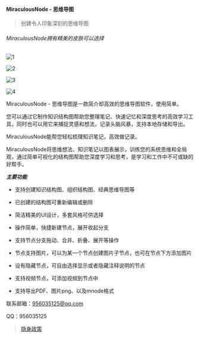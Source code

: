 ####  MiraculousNode - 思维导图

> 创建令人印象深刻的思维导图

###### MiraculousNode拥有精美的皮肤可以选择

![1](https://img.alicdn.com/imgextra/i1/671706755/O1CN01oNiE4E1zlq2xr1L2Y_!!671706755.png)

![2](https://img.alicdn.com/imgextra/i2/671706755/O1CN01FEhHYq1zlq2voL0VK_!!671706755.png)

![3](https://img.alicdn.com/imgextra/i4/671706755/O1CN01MnwAck1zlq2raXEQT_!!671706755.png)

![4](https://img.alicdn.com/imgextra/i4/671706755/O1CN01l2Xyuc1zlq2mtioXk_!!671706755.png)

MiraculousNode - 思维导图是一款简介却高效的思维导图软件，使用简单。

您可以通过它制作知识结构图帮助您整理笔记、快速记忆和深度思考的高效学习工具，同时也可以用它来捕捉灵感和想法，记录头脑风暴，支持本地存储和导出。

MiraculousNode能帮您轻松梳理知识笔记，高效做记录。

MiraculousNode将思维想法、知识笔记以图表展示，训练您的系统思维和全局观，通过简单可视化的结构图帮助您深度学习和思考，是学习和工作中不可或缺的好帮手。


***主要功能***

- 支持创建知识结构图、组织结构图、经典思维导图等

- 已创建的结构图可重新编辑或删除

- 简洁精美的UI设计，多套风格可供选择

- 操作简单，快捷新建节点，展开收起分支

- 支持节点分支拖动、合并、折叠、展开等操作

- 节点支持图片，可以为某一个节点创建图片子节点，也可在节点下方添加图片

- 设有隐藏节点，可自由选择显示或者隐藏注释说明的节点

- 支持视频节点，可添加视频到节点中

- 支持导出PDF、图片png、以及mnode格式

联系邮箱：956035125@qq.com

QQ：956035125


> [隐身政策](2.md)

